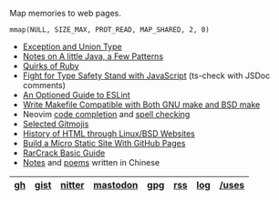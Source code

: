 Map memories to web pages.

    mmap(NULL, SIZE_MAX, PROT_READ, MAP_SHARED, 2, 0)

- [Exception and Union Type](dive-into/exceptions.md)
- [Notes on A little Java, a Few Patterns](java/a-little.md)
- [Quirks of Ruby](dive-into/ruby.md)
- [Fight for Type Safety Stand with JavaScript](dive-into/ts-check.md) (ts-check with JSDoc comments)
- [An Optioned Guide to ESLint](dive-into/eslint.md)
- [Write Makefile Compatible with Both GNU make and BSD make](dive-into/make.md)
- Neovim [code completion](vim/completion.md) and [spell checking](vim/spell.md)
- [Selected Gitmojis](dive-into/gitmoji.md)
- [History of HTML through Linux/BSD Websites](web/html-history.md)
- [Build a Micro Static Site With GitHub Pages](dive-into/gh-pages.md)
- [RarCrack Basic Guide](dive-into/rarcrack.md)
- [Notes](/dapi/README.md) and [poems](poems/README.md) written in Chinese

| [gh] | [gist] | [nitter] | [mastodon] | [gpg] | [rss] | [log] | [/uses] |
| - | - | - | - | - | - | - | - |

[gh]: https://github.com/weakish "GitHub"
[Gist]: https://gist.github.com/weakish "GitHub Gist"
[nitter]: https://nitter.net/weakish "@weakish"
[mastodon]: https://social.vivaldi.net/@lib "@lib@vivaldi.net"
[gpg]: https://api.github.com/users/weakish/gpg_keys "2414 AEA0 EA48 5263 9697 F1BA 55F6 EEC2 EA3F 0A87"
[rss]: /rss.xml "RSS Feed (XML)"
[/uses]: uses/README.md "Setups, gear, software"
[log]: log/README.md "Micro web log"

